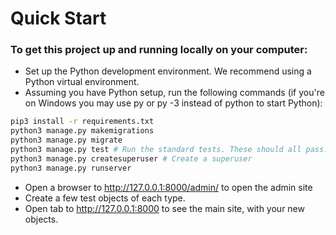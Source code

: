 # Quick Start
### To get this project up and running locally on your computer:



- Set up the Python development environment. We recommend using a Python virtual environment.
- Assuming you have Python setup, run the following commands (if you're on Windows you may use py or py -3 instead of python to start Python):

```sh
pip3 install -r requirements.txt
python3 manage.py makemigrations
python3 manage.py migrate
python3 manage.py test # Run the standard tests. These should all pass.
python3 manage.py createsuperuser # Create a superuser
python3 manage.py runserver
```
- Open a browser to http://127.0.0.1:8000/admin/ to open the admin site
- Create a few test objects of each type.
- Open tab to http://127.0.0.1:8000 to see the main site, with your new objects.